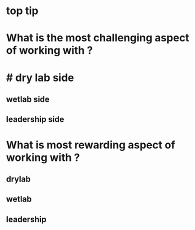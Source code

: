 # top tip 


# What is the most challenging aspect of working with <PATHOGEN>?


# # dry lab side

## wetlab side 


## leadership side




# What is most rewarding aspect of working with <PATHOGEN>?



## drylab

## wetlab

## leadership



